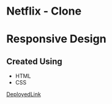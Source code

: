 # Netflix - Clone
# Responsive Design
## Created Using
- HTML
- CSS

[DeployedLink](https://iridescent-torte-d7167c-forlearning.netlify.app)

